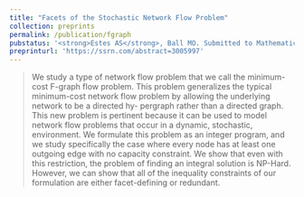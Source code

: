 ```yaml
---
title: "Facets of the Stochastic Network Flow Problem"
collection: preprints
permalink: /publication/fgraph
pubstatus: '<strong>Estes AS</strong>, Ball MO. Submitted to Mathematical Programming, Series A'
preprinturl: 'https://ssrn.com/abstract=3005997'
---
```

> We study a type of network flow problem that we call the minimum-
cost F-graph flow problem. This problem generalizes the typical minimum-cost
network flow problem by allowing the underlying network to be a directed hy-
pergraph rather than a directed graph. This new problem is pertinent because
it can be used to model network flow problems that occur in a dynamic,
stochastic, environment. We formulate this problem as an integer program,
and we study specifically the case where every node has at least one outgoing
edge with no capacity constraint. We show that even with this restriction, the
problem of finding an integral solution is NP-Hard. However, we can show that
all of the inequality constraints of our formulation are either facet-defining or
redundant.

